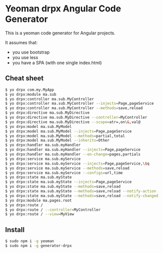 Yeoman drpx Angular Code Generator
==================================

This is a yeoman code generator for Angular projects. 

It assumes that:

- you use bootstrap
- you use less
- you have a SPA (with one single index.html)



Cheat sheet
-----------

```bash
$ yo drpx com.my.MyApp
$ yo drpx:module ma.sub
$ yo drpx:controller ma.sub.MyController
$ yo drpx:controller ma.sub.MyController --injects=Page,pageService
$ yo drpx:controller ma.sub.MyController --methods=save,reload
$ yo drpx:directive ma.sub.MyDirective
$ yo drpx:directive ma.sub.MyDirective --controller=MyController
$ yo drpx:directive ma.sub.MyDirective --scope=atr=,on\&,val@
$ yo drpx:model ma.sub.MyModel 
$ yo drpx:model ma.sub.MyModel --injects=Page,pageService
$ yo drpx:model ma.sub.MyModel --methods=partial,total
$ yo drpx:model ma.sub.MyModel --inherits=Other
$ yo drpx:handler ma.sub.myHandler 
$ yo drpx:handler ma.sub.myHandler --injects=Page,pageService
$ yo drpx:handler ma.sub.myHandler --on-change=pages,partials
$ yo drpx:service ma.sub.myService 
$ yo drpx:service ma.sub.myService --injects=Page,pageService,\$q
$ yo drpx:service ma.sub.myService --methods=save,reload
$ yo drpx:service ma.sub.myService --configs=url,time
$ yo drpx:state ma.sub.myState 
$ yo drpx:state ma.sub.myState --injects=Page,pageService
$ yo drpx:state ma.sub.myState --methods=save,reload
$ yo drpx:state ma.sub.myState --methods=save,reload --notify-action
$ yo drpx:state ma.sub.myState --methods=save,reload --notify-changed
$ yo drpx:module ma.pages.root
$ yo drpx:route /
$ yo drpx:route / --controller=MyController
$ yo drpx:route / --view=MyView
```



Install
-------

```bash
$ sudo npm i -g yeoman
$ sudo npm i -g generator-drpx
```


